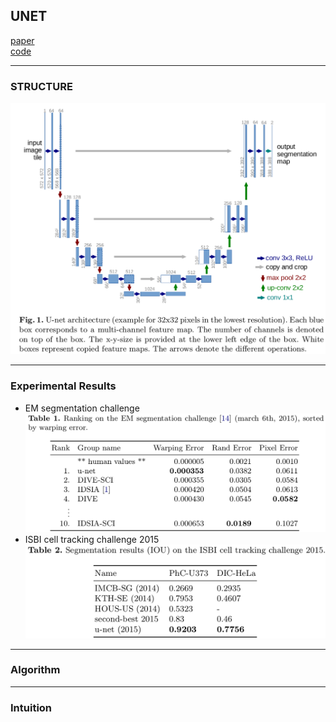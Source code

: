 ## UNET
[paper](http://www.arxiv.org/pdf/1505.04597.pdf)  
[code](http://lmb.informatik.uni-freiburg.de/people/ronneber/u-net)  

---
### STRUCTURE
![](src/Structure_0.png)  

---
### Experimental Results
* EM segmentation challenge
![](src/ER_0.png)
* ISBI cell tracking challenge 2015
![](src/ER_1.png)

---
### Algorithm  

---
### Intuition